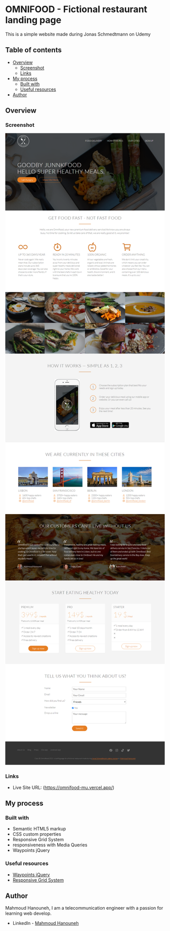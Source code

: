 # OMNIFOOD - Fictional restaurant landing page

This is a simple website made during Jonas Schmedtmann on Udemy 

## Table of contents

- [Overview](#overview)
  - [Screenshot](#screenshot)
  - [Links](#links)
- [My process](#my-process)
  - [Built with](#built-with)
  - [Useful resources](#useful-resources)
- [Author](#author)



## Overview


### Screenshot

![screenshor #one](screenshots/screenshot-1.PNG)
![screenshot #two](screenshots/screenshot-2.PNG)
![screenshot #three](screenshots/screenshot-3.PNG)



### Links

- Live Site URL: (https://omnifood-mu.vercel.app/)

## My process

### Built with

- Semantic HTML5 markup
- CSS custom properties
- Responsive Grid System
- responsiveness with Media Queries
- Waypoints jQuery

### Useful resources 

- [Waypoints iQuery](https://medium.com/@aniapienio/easy-waypoints-just-add-jquery-21e423068867)
- [Responsive Grid System](http://www.responsivegridsystem.com/)

## Author

Mahmoud Hanouneh, I am a telecommunication engineer with a passion for learning web develop.

- LinkedIn - [Mahmoud Hanouneh](https://www.linkedin.com/in/mahmoud-hanouneh/)


